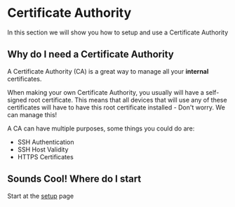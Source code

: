 # Certificate Authority

In this section we will show you how to setup and use a Certificate Authority

## Why do I need a Certificate Authority

A Certificate Authority (CA) is a great way to manage all your **internal** certificates.

When making your own Certificate Authority, you usually will have a self-signed root certificate.
This means that all devices that will use any of these certificates will have to have this root certificate installed - Don't worry. We can manage this!

A CA can have multiple purposes, some things you could do are:

* SSH Authentication
* SSH Host Validity
* HTTPS Certificates

## Sounds Cool! Where do I start

Start at the [setup](setup/) page
